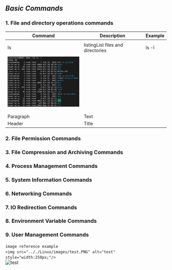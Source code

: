 ## ***Basic Commands***
### 1. File and directory operations commands


| Command     | Description | Example |
| ----------- | ----------- |-------- |
| ls      | listingList files and directories       |<p>ls -l <br>
<img src=".././Linux/images/ls-l.PNG" alt="test" style="width:250px;"> </p>      |
| Paragraph   | Text        |         |
| Header      | Title       |  |




### 2. File Permission Commands
### 3. File Compression and Archiving Commands
### 4. Process Management Commands
### 5. System Information Commands
### 6. Networking Commands
### 7. IO Redirection Commands
### 8. Environment Variable Commands
### 9. User Management Commands

```image reference example```\
```<img src=".././Linux/images/test.PNG" alt="test" style="width:250px;"/>```\
<img src=".././Linux/images/test.PNG" alt="test" style="width:250px;"/>